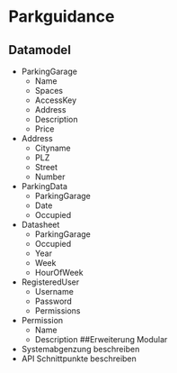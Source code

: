 # Parkguidance
## Datamodel
 - ParkingGarage
    - Name
    - Spaces
    - AccessKey
    - Address
    - Description
    - Price
 - Address
    - Cityname
    - PLZ
    - Street
    - Number
 - ParkingData
    - ParkingGarage
    - Date
    - Occupied
 - Datasheet
    - ParkingGarage
    - Occupied
    - Year
    - Week
    - HourOfWeek
 - RegisteredUser
    - Username
    - Password
    - Permissions
 - Permission
    - Name
    - Description
##Erweiterung Modular
 - Systemabgenzung beschreiben
 - API Schnittpunkte beschreiben